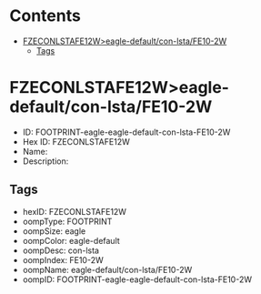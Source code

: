 



Contents
========

* [FZECONLSTAFE12W>eagle-default/con-lsta/FE10-2W](#fzeconlstafe12weagle-defaultcon-lstafe10-2w)
	* [Tags](#tags)

# FZECONLSTAFE12W>eagle-default/con-lsta/FE10-2W

- ID: FOOTPRINT-eagle-eagle-default-con-lsta-FE10-2W
- Hex ID: FZECONLSTAFE12W
- Name: 
- Description: 

## Tags

- hexID: FZECONLSTAFE12W
- oompType: FOOTPRINT
- oompSize: eagle
- oompColor: eagle-default
- oompDesc: con-lsta
- oompIndex: FE10-2W
- oompName: eagle-default/con-lsta/FE10-2W
- oompID: FOOTPRINT-eagle-eagle-default-con-lsta-FE10-2W
